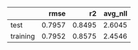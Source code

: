 |          |   rmse |     r2 |   avg_nll |
|:---------|-------:|-------:|----------:|
| test     | 0.7957 | 0.8495 |    2.6045 |
| training | 0.7952 | 0.8575 |    2.4546 |